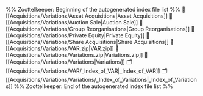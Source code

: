 %% Zoottelkeeper: Beginning of the autogenerated index file list  %%
📄 [[Acquisitions/Variations/Asset Acquisitions|Asset Acquisitions]]
📄 [[Acquisitions/Variations/Auction Sale|Auction Sale]]
📄 [[Acquisitions/Variations/Group Reorganisations|Group Reorganisations]]
📄 [[Acquisitions/Variations/Private Equity|Private Equity]]
📄 [[Acquisitions/Variations/Share Acquisitions|Share Acquisitions]]
📄 [[Acquisitions/Variations/VAR.zip|VAR.zip]]
📄 [[Acquisitions/Variations/Variations.zip|Variations.zip]]
📄 [[Acquisitions/Variations/Variations|Variations]]
🗂️ [[Acquisitions/Variations/VAR/_Index_of_VAR|_Index_of_VAR]]
🗂️ [[Acquisitions/Variations/Variations/_Index_of_Variations|_Index_of_Variations]]
%% Zoottelkeeper: End of the autogenerated index file list  %%
